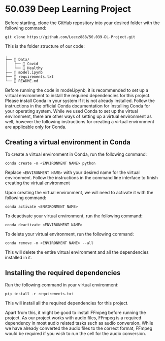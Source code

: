 # 50.039 Deep Learning Project

Before starting, clone the GitHub repository into your desired folder with the following command:

`git clone https://github.com/Leecz888/50.039-DL-Project.git`

This is the folder structure of our code:
```
.
├── 📁 Data/
│   ├── 📁 Covid
│   └── 📁 Healthy
├── 📒 model.ipynb
├── 📄 requirements.txt
└── 📄 README.md
```
Before running the code in model.ipynb, it is recommended to set up a virtual environment to install the required dependencies for this project. Please install Conda in your system if it is not already installed. Follow the instructions in the official Conda documentation for installing Conda for your operating system. While we used Conda to set up the virtual environment, there are other ways of setting up a virtual environment as well, however the following instructions for creating a virtual environment are applicable only for Conda.

## Creating a virtual environment in Conda

To create a virtual environment in Conda, run the following command:

`conda create -n <ENVIRONMENT NAME> python `

Replace `<ENVIRONMENT NAME>` with your desired name for the virtual environment.
Follow the instructions in the command line interface to finish creating the virtual environment

Upon creating the virtual environment, we will need to activate it with the following command:

`conda activate <ENVIRONMENT NAME>`

To deactivate your virtual environment, run the following command:

`conda deactivate <ENVIRONMENT NAME>`

To delete your virtual environment, run the following command:

`conda remove -n <ENVIRONMENT NAME> --all`

This will delete the entire virtual environment and all the dependencies installed in it.

## Installing the required dependencies

Run the following command in your virtual environment:

`pip install -r requirements.txt`

This will install all the required dependencies for this project.

Apart from this, it might be good to install FFmpeg before running the project. As our project works with audio files, FFmpeg is a required dependency in most audio related tasks such as audio conversion. While we have already converted the audio files to the correct format, FFmpeg would be required if you wish to run the cell for the audio conversion.

